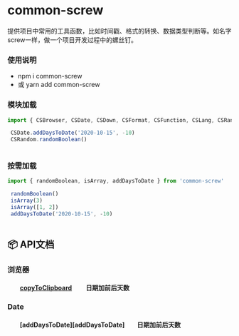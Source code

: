 # common-screw
提供项目中常用的工具函数，比如时间戳、格式的转换、数据类型判断等。如名字screw一样，做一个项目开发过程中的螺丝钉。



### 使用说明

- npm i common-screw 
- 或 yarn add common-screw


### 模块加载
```js
import { CSBrowser, CSDate, CSDown, CSFormat, CSFunction, CSLang, CSRandom ,CSRegexp } from 'common-screw'

 CSDate.addDaysToDate('2020-10-15', -10)
 CSRandom.randomBoolean()
 
```

### 按需加载

```js
import { randomBoolean, isArray, addDaysToDate } from 'common-screw'

 randomBoolean()
 isArray(3)
 isArray([1, 2])
 addDaysToDate('2020-10-15', -10)
 
```

## :package:  API文档

### 浏览器

#### &emsp;&emsp;[copyToClipboard](https://github.com/giseles/common-screw/blob/main/src/date/addDaysToDate.ts) &emsp;&emsp;日期加前后天数

### Date  

#### &emsp;&emsp;[addDaysToDate][addDaysToDate]&emsp;&emsp;日期加前后天数 

